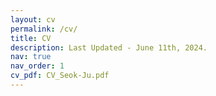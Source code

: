 ```yaml
---
layout: cv
permalink: /cv/
title: CV
description: Last Updated - June 11th, 2024.
nav: true
nav_order: 1
cv_pdf: CV_Seok-Ju.pdf
---
```

